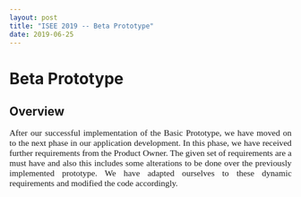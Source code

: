 ```yaml
---
layout: post
title: "ISEE 2019 -- Beta Prototype"
date: 2019-06-25
---
```


# Beta Prototype

## Overview

<p style="font-family:Times;font-size:110%;text-align:justify">After our successful implementation of the Basic Prototype, we have moved on to the next phase in our application development. In this phase, we have received further requirements from the Product Owner. The given set of requirements are a must have and also this includes some alterations to be done over the previously implemented prototype. We have adapted ourselves to these dynamic requirements and modified the code accordingly.</p>
